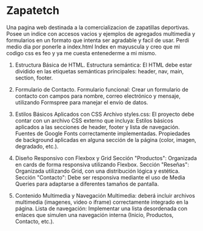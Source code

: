 # Zapatetch
Una pagina web destinada a la comercializacion de zapatillas deportivas. 
Posee un indice con accesos vacios y ejemplos de agregados multimedia y formularios 
en un formato que intenta ser agradable y facil de usar. 
Perdi medio dia por ponerle a index.html Index en mayuscula y creo que mi codigo css es feo y ya me cuesta entenederme a mi mismo. 

1. Estructura Básica de HTML.
Estructura semántica: El HTML debe estar dividido en las etiquetas semánticas principales: header, nav, main, section, footer.

2. Formulario de Contacto.
Formulario funcional: Crear un formulario de contacto con campos para nombre, correo electrónico y mensaje, utilizando Formspree para manejar el envío de datos.

3. Estilos Básicos Aplicados con CSS
Archivo styles.css: El proyecto debe contar con un archivo CSS externo que incluya:
Estilos básicos aplicados a las secciones de header, footer y lista de navegación.
Fuentes de Google Fonts correctamente implementadas.
Propiedades de background aplicadas en alguna sección de la página (color, imagen, degradado, etc.).

4. Diseño Responsivo con Flexbox y Grid
Sección "Productos": Organizada en cards de forma responsiva utilizando Flexbox.
Sección "Reseñas": Organizada utilizando Grid, con una distribución lógica y estética.
Sección "Contacto": Debe ser responsiva mediante el uso de Media Queries para adaptarse a diferentes tamaños de pantalla.

5. Contenido Multimedia y Navegación
Multimedia: deberá incluir archivos multimedia (imagenes, video o iframe) correctamente integrado en la página.
Lista de navegación: Implementar una lista desordenada con enlaces que simulen una navegación interna (Inicio, Productos, Contacto, etc.).

